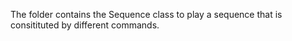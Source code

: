 The folder contains the Sequence class to play a sequence that is consitituted by different commands.
